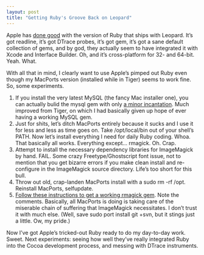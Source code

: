 ```yaml
---
layout: post
title: "Getting Ruby's Groove Back on Leopard"
---
```





Apple has [done good](http://trac.macosforge.org/projects/ruby/wiki/WhatsNewInLeopard) with the version of Ruby that ships with Leopard. It’s got readline, it’s got DTrace probes, it’s got gem, it’s got a sane default collection of gems, and by god, they actually seem to have integrated it with Xcode and Interface Builder. Oh, and it’s cross-platform for 32- and 64-bit. Yeah. What.

With all that in mind, I clearly want to use Apple’s pimped out Ruby even though my MacPorts version (installed while in Tiger) seems to work fine. So, some experiments.

1.  If you install the very latest MySQL (the fancy Mac installer one), you can actually bulid the mysql gem with only [a minor incantation](http://trac.macosforge.org/projects/ruby/wiki/Troubleshooting). Much improved from Tiger, on which I had basically given up hope of ever having a working MySQL gem.
2.  Just for shits, let’s ditch MacPorts entirely because it sucks and I use it for less and less as time goes on. Take /opt/local/bin out of your shell’s PATH. Now let’s install everything I need for daily Ruby coding. Whoa. That basically all works. Everything except… rmagick. Oh. Crap.
3.  Attempt to install the necessary dependency libraries for ImageMagick by hand. FAIL. Some crazy Freetype/Ghostscript font issue, not to mention that you get bizarre errors if you make clean install and re-configure in the ImageMagick source directory. Life’s too short for this bull.
4.  Throw out old, crap-landen MacPorts install with a sudo rm -rf /opt. Reinstall MacPorts, selfupdate.
5.  [Follow these instructions to get a working rmagick gem](http://nullstyle.com/2007/10/27/how-to-build-imagemagick-and-install-rmagick-with-macports-on-mac-os-x-leopard/). Note the comments. Basically, all MacPorts is doing is taking care of the miserable chain of suffering that ImageMagick necessitates. I don’t trust it with much else. (Well, save sudo port install git +svn, but it stings just a little. Ow, my pride.)

Now I’ve got Apple’s tricked-out Ruby ready to do my day-to-day work. Sweet. Next experiments: seeing how well they’ve really integrated Ruby into the Cocoa development process, and messing with DTrace instruments.
